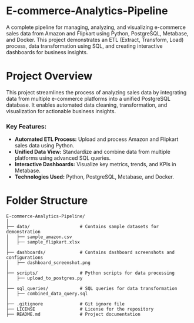 # E-commerce-Analytics-Pipeline

A complete pipeline for managing, analyzing, and visualizing e-commerce sales data from Amazon and Flipkart using Python, PostgreSQL, Metabase, and Docker. This project demonstrates an ETL (Extract, Transform, Load) process, data transformation using SQL, and creating interactive dashboards for business insights.

# Project Overview

This project streamlines the process of analyzing sales data by integrating data from multiple e-commerce platforms into a unified PostgreSQL database. It enables automated data cleaning, transformation, and visualization for actionable business insights.

### Key Features:
- **Automated ETL Process:** Upload and process Amazon and Flipkart sales data using Python.
- **Unified Data View:** Standardize and combine data from multiple platforms using advanced SQL queries.
- **Interactive Dashboards:** Visualize key metrics, trends, and KPIs in Metabase.
- **Technologies Used:** Python, PostgreSQL, Metabase, and Docker.

# Folder Structure

```plaintext
E-commerce-Analytics-Pipeline/
│
├── data/                   # Contains sample datasets for demonstration
│   ├── sample_amazon.csv
│   ├── sample_flipkart.xlsx
│
├── dashboards/             # Contains dashboard screenshots and configurations
│   ├── dashboard_screenshot.png
│
├── scripts/                # Python scripts for data processing
│   ├── upload_to_postgres.py
│
├── sql_queries/            # SQL queries for data transformation
│   ├── combined_data_query.sql
│
├── .gitignore              # Git ignore file
├── LICENSE                 # License for the repository
├── README.md               # Project documentation
